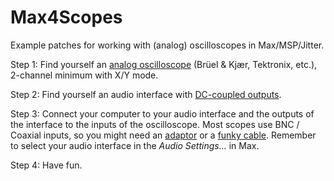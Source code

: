 # Max4Scopes
Example patches for working with (analog) oscilloscopes in Max/MSP/Jitter.

Step 1: Find yourself an [analog oscilloscope](https://www.ebay.com/sch/i.html?_from=R40&_trksid=p2334524.m570.l1313&_nkw=analog+oscilloscope+working&_sacat=0&_odkw=analog+oscilloscope&_osacat=0) (Brüel & Kjær, Tektronix, etc.), 2-channel minimum with X/Y mode.

Step 2: Find yourself an audio interface with [DC-coupled outputs](https://www.sweetwater.com/sweetcare/articles/which-audio-interfaces-are-dc-coupled/).

Step 3: Connect your computer to your audio interface and the outputs of the interface to the inputs of the oscilloscope. Most scopes use BNC / Coaxial inputs, so you might need an [adaptor](https://www.amazon.com/Pomona-1297-Adapter-Phono-Plug/dp/B06Y1HDSCS/) or a [funky cable](https://www.ebay.com/itm/225089604432). Remember to select your audio interface in the *Audio Settings...* in Max.

Step 4: Have fun.
